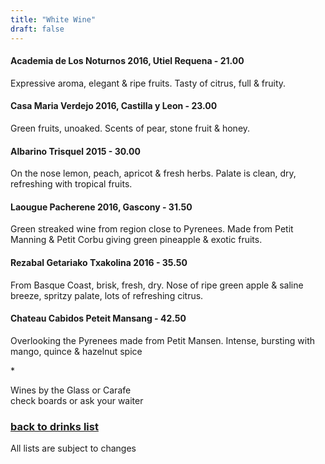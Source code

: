 ```yaml
---
title: "White Wine"
draft: false
---
```

<!-- Drinks - White Wine tile -->
<div class="tile drinks-menu-tile">
  <h4>Academia de Los Noturnos 2016, Utiel Requena - 21.00</h4>
  <p>Expressive aroma, elegant & ripe fruits. Tasty of citrus, full & fruity.</p>
  <h4>Casa Maria Verdejo 2016, Castilla y Leon - 23.00</h4>
  <p>Green fruits, unoaked. Scents of pear, stone fruit & honey.</p>
  <h4>Albarino Trisquel 2015 - 30.00</h4>
  <p>On the nose lemon, peach, apricot & fresh herbs. Palate is clean, dry, refreshing with tropical fruits.</p>
  <h4>Laougue Pacherene 2016, Gascony - 31.50</h4>
  <p>Green streaked wine from region close to Pyrenees. Made from Petit Manning & Petit Corbu giving green pineapple & exotic fruits.</p>
  <h4>Rezabal Getariako Txakolina 2016 - 35.50</h4>
  <p>From Basque Coast, brisk, fresh, dry. Nose of ripe green apple & saline breeze, spritzy palate, lots of refreshing citrus.</p>
  <h4>Chateau Cabidos Peteit Mansang - 42.50</h4>
  <p>Overlooking the Pyrenees made from Petit Mansen. Intense, bursting with mango, quince & hazelnut spice</p>
  <p>*</p>
  <p>Wines by the Glass or Carafe<br />
  check boards or ask your waiter</p>
  <a href="/drinks"><h3>back to drinks list</h3></a>
  <p>All lists are subject to changes</p>
</div>
